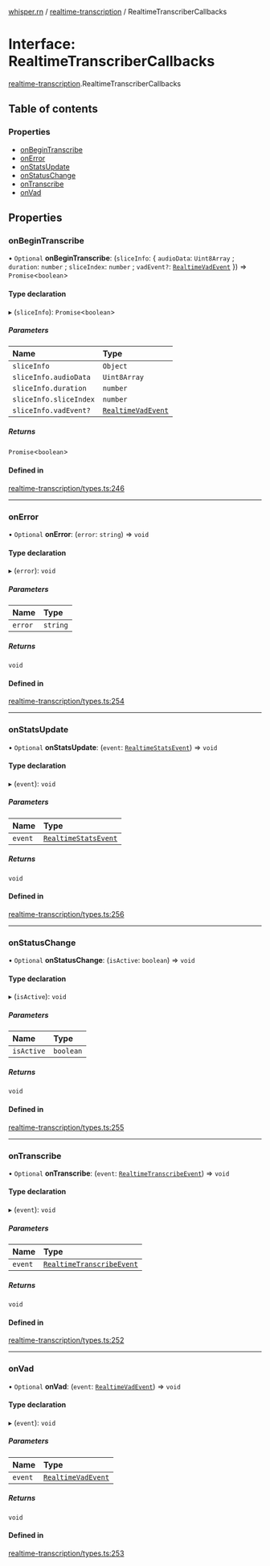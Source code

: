 [whisper.rn](../README.md) / [realtime-transcription](../modules/realtime_transcription.md) / RealtimeTranscriberCallbacks

# Interface: RealtimeTranscriberCallbacks

[realtime-transcription](../modules/realtime_transcription.md).RealtimeTranscriberCallbacks

## Table of contents

### Properties

- [onBeginTranscribe](realtime_transcription.RealtimeTranscriberCallbacks.md#onbegintranscribe)
- [onError](realtime_transcription.RealtimeTranscriberCallbacks.md#onerror)
- [onStatsUpdate](realtime_transcription.RealtimeTranscriberCallbacks.md#onstatsupdate)
- [onStatusChange](realtime_transcription.RealtimeTranscriberCallbacks.md#onstatuschange)
- [onTranscribe](realtime_transcription.RealtimeTranscriberCallbacks.md#ontranscribe)
- [onVad](realtime_transcription.RealtimeTranscriberCallbacks.md#onvad)

## Properties

### onBeginTranscribe

• `Optional` **onBeginTranscribe**: (`sliceInfo`: { `audioData`: `Uint8Array` ; `duration`: `number` ; `sliceIndex`: `number` ; `vadEvent?`: [`RealtimeVadEvent`](realtime_transcription.RealtimeVadEvent.md)  }) => `Promise`<`boolean`\>

#### Type declaration

▸ (`sliceInfo`): `Promise`<`boolean`\>

##### Parameters

| Name | Type |
| :------ | :------ |
| `sliceInfo` | `Object` |
| `sliceInfo.audioData` | `Uint8Array` |
| `sliceInfo.duration` | `number` |
| `sliceInfo.sliceIndex` | `number` |
| `sliceInfo.vadEvent?` | [`RealtimeVadEvent`](realtime_transcription.RealtimeVadEvent.md) |

##### Returns

`Promise`<`boolean`\>

#### Defined in

[realtime-transcription/types.ts:246](https://github.com/mybigday/whisper.rn/blob/ee85d12/src/realtime-transcription/types.ts#L246)

___

### onError

• `Optional` **onError**: (`error`: `string`) => `void`

#### Type declaration

▸ (`error`): `void`

##### Parameters

| Name | Type |
| :------ | :------ |
| `error` | `string` |

##### Returns

`void`

#### Defined in

[realtime-transcription/types.ts:254](https://github.com/mybigday/whisper.rn/blob/ee85d12/src/realtime-transcription/types.ts#L254)

___

### onStatsUpdate

• `Optional` **onStatsUpdate**: (`event`: [`RealtimeStatsEvent`](realtime_transcription.RealtimeStatsEvent.md)) => `void`

#### Type declaration

▸ (`event`): `void`

##### Parameters

| Name | Type |
| :------ | :------ |
| `event` | [`RealtimeStatsEvent`](realtime_transcription.RealtimeStatsEvent.md) |

##### Returns

`void`

#### Defined in

[realtime-transcription/types.ts:256](https://github.com/mybigday/whisper.rn/blob/ee85d12/src/realtime-transcription/types.ts#L256)

___

### onStatusChange

• `Optional` **onStatusChange**: (`isActive`: `boolean`) => `void`

#### Type declaration

▸ (`isActive`): `void`

##### Parameters

| Name | Type |
| :------ | :------ |
| `isActive` | `boolean` |

##### Returns

`void`

#### Defined in

[realtime-transcription/types.ts:255](https://github.com/mybigday/whisper.rn/blob/ee85d12/src/realtime-transcription/types.ts#L255)

___

### onTranscribe

• `Optional` **onTranscribe**: (`event`: [`RealtimeTranscribeEvent`](realtime_transcription.RealtimeTranscribeEvent.md)) => `void`

#### Type declaration

▸ (`event`): `void`

##### Parameters

| Name | Type |
| :------ | :------ |
| `event` | [`RealtimeTranscribeEvent`](realtime_transcription.RealtimeTranscribeEvent.md) |

##### Returns

`void`

#### Defined in

[realtime-transcription/types.ts:252](https://github.com/mybigday/whisper.rn/blob/ee85d12/src/realtime-transcription/types.ts#L252)

___

### onVad

• `Optional` **onVad**: (`event`: [`RealtimeVadEvent`](realtime_transcription.RealtimeVadEvent.md)) => `void`

#### Type declaration

▸ (`event`): `void`

##### Parameters

| Name | Type |
| :------ | :------ |
| `event` | [`RealtimeVadEvent`](realtime_transcription.RealtimeVadEvent.md) |

##### Returns

`void`

#### Defined in

[realtime-transcription/types.ts:253](https://github.com/mybigday/whisper.rn/blob/ee85d12/src/realtime-transcription/types.ts#L253)
